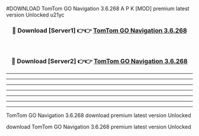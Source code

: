 #DOWNLOAD TomTom GO Navigation 3.6.268  A P K [MOD] premium latest version Unlocked u21yc 



<div align="center">
<h3>🔴 Download [Server1] 👉👉 <a href="https://apkdownload6.web.app/">TomTom GO Navigation 3.6.268 </a></h3><br>

<h3>🔴 Download [Server2] 👉👉 <a href="https://apkdownload6.web.app/">TomTom GO Navigation 3.6.268 </a></h3>
</div>





----------------------------------------------------------

----------------------------------------------------------

----------------------------------------------------------

----------------------------------------------------------

----------------------------------------------------------

----------------------------------------------------------

----------------------------------------------------------

TomTom GO Navigation 3.6.268  download premium latest version Unlocked

download TomTom GO Navigation 3.6.268  premium latest version Unlocked

